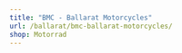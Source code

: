 ```yaml
---
title: "BMC - Ballarat Motorcycles"
url: /ballarat/bmc-ballarat-motorcycles/
shop: Motorrad
---
```

